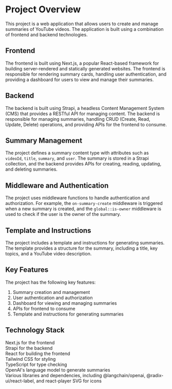 
# Project Overview

This project is a web application that allows users to create and manage summaries of YouTube videos. The application is built using a combination of frontend and backend technologies.

## Frontend

The frontend is built using Next.js, a popular React-based framework for building server-rendered and statically generated websites. The frontend is responsible for rendering summary cards, handling user authentication, and providing a dashboard for users to view and manage their summaries.

## Backend

The backend is built using Strapi, a headless Content Management System (CMS) that provides a RESTful API for managing content. The backend is responsible for managing summaries, handling CRUD (Create, Read, Update, Delete) operations, and providing APIs for the frontend to consume.

## Summary Management

The project defines a summary content type with attributes such as `videoId`, `title`, `summary`, and `user`. The summary is stored in a Strapi collection, and the backend provides APIs for creating, reading, updating, and deleting summaries.

## Middleware and Authentication

The project uses middleware functions to handle authentication and authorization. For example, the `on-summary-create` middleware is triggered when a new summary is created, and the `global::is-owner` middleware is used to check if the user is the owner of the summary.

## Template and Instructions

The project includes a template and instructions for generating summaries. The template provides a structure for the summary, including a title, key topics, and a YouTube video description.

## Key Features

The project has the following key features:

1. Summary creation and management
2. User authentication and authorization
3. Dashboard for viewing and managing summaries
4. APIs for frontend to consume
5. Template and instructions for generating summaries

## Technology Stack

Next.js for the frontend\
Strapi for the backend\
React for building the frontend\
Tailwind CSS for styling\
TypeScript for type checking\
OpenAI's language model to generate summaries\
Various libraries and dependencies, including @langchain/openai, @radix-ui/react-label, and react-player
SVG for icons